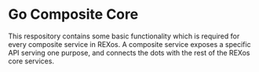 # Go Composite Core

This respository contains some basic functionality which is required for every composite service in REXos.
A composite service exposes a specific API serving one purpose, and connects the dots with the
rest of the REXos core services.
